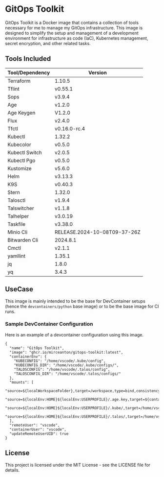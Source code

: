 # GitOps Toolkit

GitOps Toolkit is a Docker image that contains a collection of tools necessary for me to manage my GitOps infrastructure. This image is designed to simplify the setup and management of a development environment for infrastructure as code (IaC), Kubernetes management, secret encryption, and other related tasks.

## Tools Included

| Tool/Dependency | Version |
|----------------|---------|
| Terraform | 1.10.5 |
| Tflint | v0.55.1 |
| Sops | v3.9.4 |
| Age | v1.2.0 |
| Age Keygen | V1.2.0 |
| Flux | v2.4.0 |
| Tfctl | v0.16.0-rc.4 |
| Kubectl | 1.32.2 |
| Kubecolor | v0.5.0 |
| Kubectl Switch | v2.0.5 |
| Kubectl Pgo | v0.5.0 |
| Kustomize | v5.6.0 |
| Helm | v3.13.3 |
| K9S | v0.40.3 |
| Stern | 1.32.0 |
| Talosctl | v1.9.4 |
| Talswitcher | v1.1.8 |
| Talhelper | v3.0.19 |
| Taskfile | v3.38.0 |
| Minio Cli | RELEASE.2024-10-08T09-37-26Z |
| Bitwarden Cli | 2024.8.1 |
| Cmctl | v2.1.1 |
| yamllint | 1.35.1 |
| jq | 1.8.0 |
| yq | 3.4.3 |

## UseCase

This image is mainly intended to be the base for DevContainer setups (hence the `devcontainers/python` base image) or to be the base image for CI runs.

### Sample DevContainer Configuration

Here is an example of a devcontainer configuration using this image.

```json5
{
  "name": "GitOps Toolkit",
  "image": "ghcr.io/mirceanton/gitops-toolkit:latest",
  "containerEnv": {
    "KUBECONFIG": "/home/vscode/.kube/config",
    "KUBECONFIG_DIR": "/home/vscode/.kube/configs/",
    "TALOSCONFIG": "/home/vscode/.talos/config",
    "TALOSCONFIG_DIR": "/home/vscode/.talos/configs/"
  },
  "mounts": [
    "source=${localWorkspaceFolder},target=/workspace,type=bind,consistency=cached",
    "source=${localEnv:HOME}${localEnv:USERPROFILE}/.age.key,target=${containerWorkspaceFolder}/.age.key,type=bind,consistency=cached",
    "source=${localEnv:HOME}${localEnv:USERPROFILE}/.kube/,target=/home/vscode/.kube/,type=bind,consistency=cached",
    "source=${localEnv:HOME}${localEnv:USERPROFILE}/.talos/,target=/home/vscode/.talos/,type=bind,consistency=cached"
  ],
  "remoteUser": "vscode",
  "containerUser": "vscode",
  "updateRemoteUserUID": true
}
```

## License

This project is licensed under the MIT License - see the LICENSE file for details.